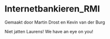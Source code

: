 # Internetbankieren_RMI
Gemaakt door Martin Drost en Kevin van der Burg

Niet jatten Laurens! We have an eye on you!
